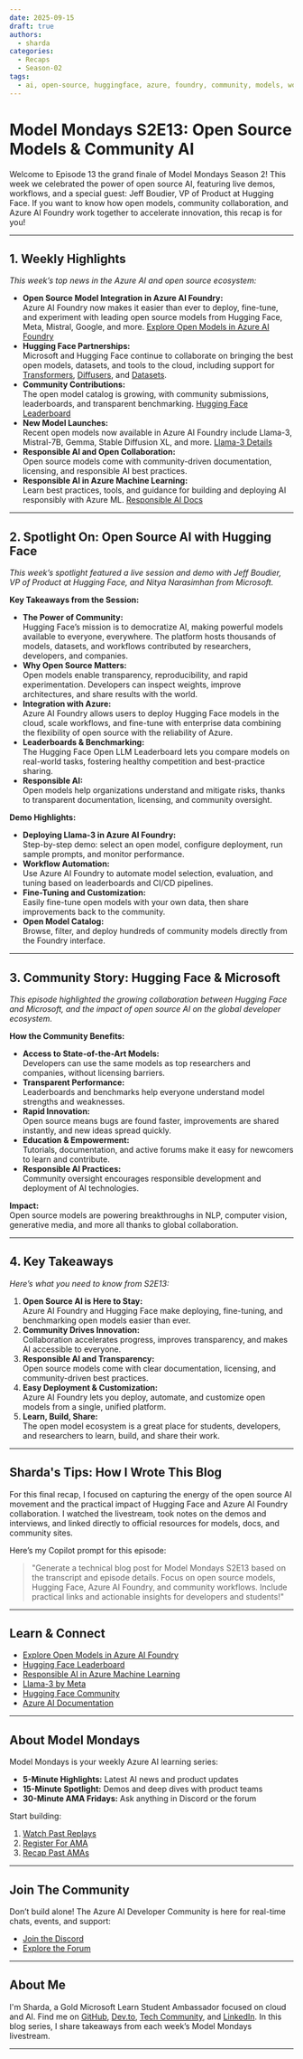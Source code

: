 ```yaml
---
date: 2025-09-15
draft: true
authors:
  - sharda
categories:
  - Recaps
  - Season-02
tags:
  - ai, open-source, huggingface, azure, foundry, community, models, workflow
---
```


# Model Mondays S2E13: Open Source Models & Community AI

Welcome to Episode 13 the grand finale of Model Mondays Season 2! This week we celebrated the power of open source AI, featuring live demos, workflows, and a special guest: Jeff Boudier, VP of Product at Hugging Face. If you want to know how open models, community collaboration, and Azure AI Foundry work together to accelerate innovation, this recap is for you!

---

## 1. Weekly Highlights

_This week’s top news in the Azure AI and open source ecosystem:_

- **Open Source Model Integration in Azure AI Foundry:**  
  Azure AI Foundry now makes it easier than ever to deploy, fine-tune, and experiment with leading open source models from Hugging Face, Meta, Mistral, Google, and more. [Explore Open Models in Azure AI Foundry](https://ai.azure.com/explore/models/)
- **Hugging Face Partnerships:**  
  Microsoft and Hugging Face continue to collaborate on bringing the best open models, datasets, and tools to the cloud, including support for [Transformers](https://huggingface.co/docs/transformers/index), [Diffusers](https://huggingface.co/docs/diffusers/index), and [Datasets](https://huggingface.co/docs/datasets/index).
- **Community Contributions:**  
  The open model catalog is growing, with community submissions, leaderboards, and transparent benchmarking. [Hugging Face Leaderboard](https://huggingface.co/spaces/HuggingFaceH4/open_llm_leaderboard)
- **New Model Launches:**  
  Recent open models now available in Azure AI Foundry include Llama-3, Mistral-7B, Gemma, Stable Diffusion XL, and more. [Llama-3 Details](https://ai.meta.com/llama/)
- **Responsible AI and Open Collaboration:**  
  Open source models come with community-driven documentation, licensing, and responsible AI best practices. 
- **Responsible AI in Azure Machine Learning:**  
  Learn best practices, tools, and guidance for building and deploying AI responsibly with Azure ML. [Responsible AI Docs](https://learn.microsoft.com/en-us/azure/machine-learning/concept-responsible-ai?view=azureml-api-2)

---

## 2. Spotlight On: Open Source AI with Hugging Face

_This week’s spotlight featured a live session and demo with Jeff Boudier, VP of Product at Hugging Face, and Nitya Narasimhan from Microsoft._

**Key Takeaways from the Session:**

- **The Power of Community:**  
  Hugging Face’s mission is to democratize AI, making powerful models available to everyone, everywhere. The platform hosts thousands of models, datasets, and workflows contributed by researchers, developers, and companies.
- **Why Open Source Matters:**  
  Open models enable transparency, reproducibility, and rapid experimentation. Developers can inspect weights, improve architectures, and share results with the world.
- **Integration with Azure:**  
  Azure AI Foundry allows users to deploy Hugging Face models in the cloud, scale workflows, and fine-tune with enterprise data combining the flexibility of open source with the reliability of Azure.
- **Leaderboards & Benchmarking:**  
  The Hugging Face Open LLM Leaderboard lets you compare models on real-world tasks, fostering healthy competition and best-practice sharing.
- **Responsible AI:**  
  Open models help organizations understand and mitigate risks, thanks to transparent documentation, licensing, and community oversight.

**Demo Highlights:**

- **Deploying Llama-3 in Azure AI Foundry:**  
  Step-by-step demo: select an open model, configure deployment, run sample prompts, and monitor performance.
- **Workflow Automation:**  
  Use Azure AI Foundry to automate model selection, evaluation, and tuning based on leaderboards and CI/CD pipelines.
- **Fine-Tuning and Customization:**  
  Easily fine-tune open models with your own data, then share improvements back to the community.
- **Open Model Catalog:**  
  Browse, filter, and deploy hundreds of community models directly from the Foundry interface.

---

## 3. Community Story: Hugging Face & Microsoft

_This episode highlighted the growing collaboration between Hugging Face and Microsoft, and the impact of open source AI on the global developer ecosystem._

**How the Community Benefits:**

- **Access to State-of-the-Art Models:**  
  Developers can use the same models as top researchers and companies, without licensing barriers.
- **Transparent Performance:**  
  Leaderboards and benchmarks help everyone understand model strengths and weaknesses.
- **Rapid Innovation:**  
  Open source means bugs are found faster, improvements are shared instantly, and new ideas spread quickly.
- **Education & Empowerment:**  
  Tutorials, documentation, and active forums make it easy for newcomers to learn and contribute.
- **Responsible AI Practices:**  
  Community oversight encourages responsible development and deployment of AI technologies.

**Impact:**  
Open source models are powering breakthroughs in NLP, computer vision, generative media, and more all thanks to global collaboration.

---

## 4. Key Takeaways

_Here’s what you need to know from S2E13:_

1. **Open Source AI is Here to Stay:**  
   Azure AI Foundry and Hugging Face make deploying, fine-tuning, and benchmarking open models easier than ever.
2. **Community Drives Innovation:**  
   Collaboration accelerates progress, improves transparency, and makes AI accessible to everyone.
3. **Responsible AI and Transparency:**  
   Open source models come with clear documentation, licensing, and community-driven best practices.
4. **Easy Deployment & Customization:**  
   Azure AI Foundry lets you deploy, automate, and customize open models from a single, unified platform.
5. **Learn, Build, Share:**  
   The open model ecosystem is a great place for students, developers, and researchers to learn, build, and share their work.

---

## Sharda's Tips: How I Wrote This Blog

For this final recap, I focused on capturing the energy of the open source AI movement and the practical impact of Hugging Face and Azure AI Foundry collaboration. I watched the livestream, took notes on the demos and interviews, and linked directly to official resources for models, docs, and community sites.

Here’s my Copilot prompt for this episode:

> "Generate a technical blog post for Model Mondays S2E13 based on the transcript and episode details. Focus on open source models, Hugging Face, Azure AI Foundry, and community workflows. Include practical links and actionable insights for developers and students!"

---

## Learn & Connect

- [Explore Open Models in Azure AI Foundry](https://ai.azure.com/explore/models/)
- [Hugging Face Leaderboard](https://huggingface.co/spaces/HuggingFaceH4/open_llm_leaderboard)
- [Responsible AI in Azure Machine Learning](https://learn.microsoft.com/en-us/azure/machine-learning/concept-responsible-ai?view=azureml-api-2)
- [Llama-3 by Meta](https://ai.meta.com/llama/)
- [Hugging Face Community](https://huggingface.co/join)
- [Azure AI Documentation](https://learn.microsoft.com/en-us/azure/ai-services/)

---

## About Model Mondays

Model Mondays is your weekly Azure AI learning series:

- **5-Minute Highlights:** Latest AI news and product updates
- **15-Minute Spotlight:** Demos and deep dives with product teams
- **30-Minute AMA Fridays:** Ask anything in Discord or the forum

Start building:

1. [Watch Past Replays](https://aka.ms/model-mondays/playlist)  
2. [Register For AMA](https://aka.ms/model-mondays/chat)  
3. [Recap Past AMAs](https://aka.ms/model-mondays/forum)  

---

## Join The Community

Don’t build alone! The Azure AI Developer Community is here for real-time chats, events, and support:

- [Join the Discord](https://aka.ms/model-mondays/discord)
- [Explore the Forum](https://aka.ms/model-mondays/forum)

---

## About Me

I'm Sharda, a Gold Microsoft Learn Student Ambassador focused on cloud and AI. Find me on [GitHub](https://github.com/shardakaurr), [Dev.to](https://dev.to/), [Tech Community](https://techcommunity.microsoft.com/), and [LinkedIn](https://www.linkedin.com/). In this blog series, I share takeaways from each week’s Model Mondays livestream.

---

